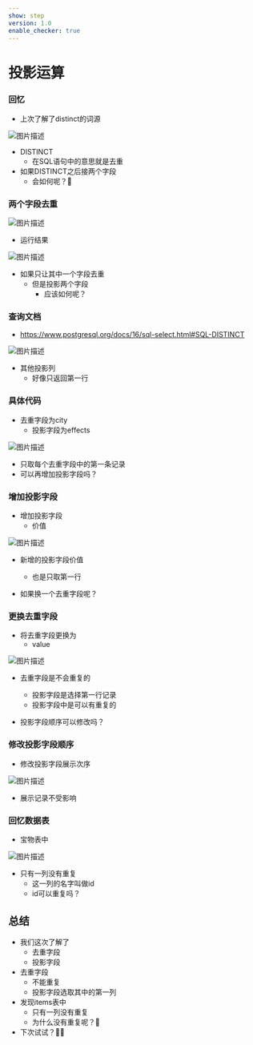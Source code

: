 ```yaml
---
show: step
version: 1.0
enable_checker: true
---
```


# 投影运算

### 回忆

- 上次了解了distinct的词源

![图片描述](https://doc.shiyanlou.com/courses/uid1190679-20230604-1685857257677)

- DISTINCT
	- 在SQL语句中的意思就是去重
- 如果DISTINCT之后接两个字段
	- 会如何呢？🤔

### 两个字段去重

![图片描述](https://doc.shiyanlou.com/courses/uid1190679-20230604-1685845764012)

- 运行结果

![图片描述](https://doc.shiyanlou.com/courses/uid1190679-20230604-1685845779773)

- 如果只让其中一个字段去重
	- 但是投影两个字段
		- 应该如何呢？

### 查询文档

- https://www.postgresql.org/docs/16/sql-select.html#SQL-DISTINCT

![图片描述](https://doc.shiyanlou.com/courses/uid1190679-20230604-1685858573067)

- 其他投影列
	- 好像只返回第一行

### 具体代码

- 去重字段为city
	- 投影字段为effects

![图片描述](https://doc.shiyanlou.com/courses/uid1190679-20230604-1685858857365)

- 只取每个去重字段中的第一条记录
- 可以再增加投影字段吗？

### 增加投影字段

- 增加投影字段
	- 价值

![图片描述](https://doc.shiyanlou.com/courses/uid1190679-20230604-1685858939815)

- 新增的投影字段价值
	- 也是只取第一行

- 如果换一个去重字段呢？

### 更换去重字段

- 将去重字段更换为
	- value

![图片描述](https://doc.shiyanlou.com/courses/uid1190679-20230604-1685859077369)

- 去重字段是不会重复的
	- 投影字段是选择第一行记录
	- 投影字段中是可以有重复的

- 投影字段顺序可以修改吗？

### 修改投影字段顺序

- 修改投影字段展示次序

![图片描述](https://doc.shiyanlou.com/courses/uid1190679-20230604-1685859249252)

- 展示记录不受影响

### 回忆数据表

- 宝物表中

![图片描述](https://doc.shiyanlou.com/courses/uid1190679-20230604-1685845109548)

- 只有一列没有重复
	- 这一列的名字叫做id
	- id可以重复吗？

## 总结

- 我们这次了解了
	- 去重字段
	- 投影字段
- 去重字段
	- 不能重复
	- 投影字段选取其中的第一列
- 发现items表中
	- 只有一列没有重复
	- 为什么没有重复呢？🤔
- 下次试试？👋🏻